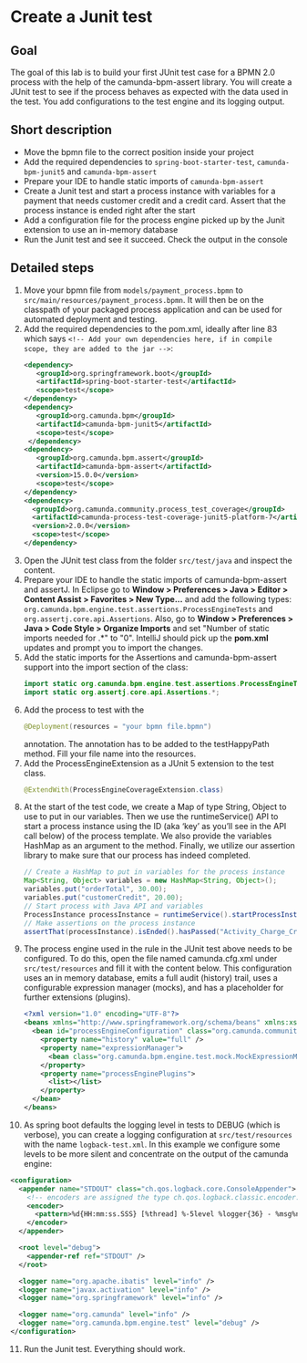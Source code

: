 # Create a Junit test

## Goal

The goal of this lab is to build your first JUnit test case for a BPMN 2.0 process with the help of the camunda-bpm-assert library. You will create a JUnit test to see if the process behaves as expected with the data used in the test. You add configurations to the test engine and its logging output.

## Short description

* Move the bpmn file to the correct position inside your project
* Add the required dependencies to `spring-boot-starter-test`, `camunda-bpm-junit5` and `camunda-bpm-assert`
* Prepare your IDE to handle static imports of `camunda-bpm-assert`
* Create a Junit test and start a process instance with variables for a payment that needs customer credit and a credit card. Assert that the process instance is ended right after the start
* Add a configuration file for the process engine picked up by the Junit extension to use an in-memory database
* Run the Junit test and see it succeed. Check the output in the console

## Detailed steps

1. Move your bpmn file from `models/payment_process.bpmn` to `src/main/resources/payment_process.bpmn`. It will then be on the classpath of your packaged process application and can be used for automated deployment and testing.
2. Add the required dependencies to the pom.xml, ideally after line 83 which says `<!-- Add your own dependencies here, if in compile scope, they are added to the jar -->`:
   ```xml
   <dependency>
      <groupId>org.springframework.boot</groupId>
      <artifactId>spring-boot-starter-test</artifactId>
      <scope>test</scope>
   </dependency>
   <dependency>
      <groupId>org.camunda.bpm</groupId>
      <artifactId>camunda-bpm-junit5</artifactId>
      <scope>test</scope>
    </dependency>
   <dependency>
      <groupId>org.camunda.bpm.assert</groupId>
      <artifactId>camunda-bpm-assert</artifactId>
      <version>15.0.0</version>
      <scope>test</scope>
   </dependency>
   <dependency>
     <groupId>org.camunda.community.process_test_coverage</groupId>
     <artifactId>camunda-process-test-coverage-junit5-platform-7</artifactId>
     <version>2.0.0</version>
     <scope>test</scope>
   </dependency>
   ```
3. Open the JUnit test class from the folder `src/test/java` and inspect the content.
4. Prepare your IDE to handle the static imports of camunda-bpm-assert and assertJ. In Eclipse go to **Window > Preferences > Java > Editor > Content Assist > Favorites > New Type...** and add the following types: `org.camunda.bpm.engine.test.assertions.ProcessEngineTests` and `org.assertj.core.api.Assertions`. Also, go to **Window > Preferences > Java > Code Style > Organize Imports** and set "Number of static imports needed for .\*" to "0". IntelliJ should pick up the **pom.xml** updates and prompt you to import the changes.
5. Add the static imports for the Assertions and camunda-bpm-assert support into the import section of the class:
   ```java
   import static org.camunda.bpm.engine.test.assertions.ProcessEngineTests.*;
   import static org.assertj.core.api.Assertions.*;
   ```
6. Add the process to test with the
   ```java
   @Deployment(resources = "your bpmn file.bpmn")
   ```
   annotation. The annotation has to be added to the testHappyPath method. Fill your file name into the resources.
7. Add the ProcessEngineExtension as a JUnit 5 extension to the test class.
   ```java
   @ExtendWith(ProcessEngineCoverageExtension.class)
   ```
8. At the start of the test code, we create a Map of type String, Object to use to put in our variables. Then we use the runtimeService() API to start a process instance using the ID (aka ‘key’ as you’ll see in the API call below) of the process template. We also provide the variables HashMap as an argument to the method. Finally, we utilize our assertion library to make sure that our process has indeed completed.
   ```java
   // Create a HashMap to put in variables for the process instance
   Map<String, Object> variables = new HashMap<String, Object>();
   variables.put("orderTotal", 30.00);
   variables.put("customerCredit", 20.00);
   // Start process with Java API and variables
   ProcessInstance processInstance = runtimeService().startProcessInstanceByKey("PaymentProcess", variables);
   // Make assertions on the process instance
   assertThat(processInstance).isEnded().hasPassed("Activity_Charge_Credit_Card");
   ```
9. The process engine used in the rule in the JUnit test above needs to be configured. To do this, open the file named camunda.cfg.xml under `src/test/resources` and fill it with the content below. This configuration uses an in memory database, emits a full audit (history) trail, uses a configurable expression manager (mocks), and has a placeholder for further extensions (plugins).
   ```xml
   <?xml version="1.0" encoding="UTF-8"?>
   <beans xmlns="http://www.springframework.org/schema/beans" xmlns:xsi="http://www.w3.org/2001/XMLSchema-instance" xsi:schemaLocation="http://www.springframework.org/schema/beans http://www.springframework.org/schema/beans/spring-beans.xsd">
     <bean id="processEngineConfiguration" class="org.camunda.community.process_test_coverage.engine.platform7.ProcessCoverageInMemProcessEngineConfiguration">
       <property name="history" value="full" />
       <property name="expressionManager">
         <bean class="org.camunda.bpm.engine.test.mock.MockExpressionManager"/>
       </property>
       <property name="processEnginePlugins">
         <list></list>
       </property>
     </bean>
   </beans>
   ```
10. As spring boot defaults the logging level in tests to DEBUG (which is verbose), you can create a logging configuration at `src/test/resources` with the name `logback-test.xml`. In this example we configure some levels to be more silent and concentrate on the output of the camunda engine:
   ```xml
   <configuration>
     <appender name="STDOUT" class="ch.qos.logback.core.ConsoleAppender">
       <!-- encoders are assigned the type ch.qos.logback.classic.encoder.PatternLayoutEncoder by default -->
       <encoder>
         <pattern>%d{HH:mm:ss.SSS} [%thread] %-5level %logger{36} - %msg%n</pattern>
       </encoder>
     </appender>

     <root level="debug">
       <appender-ref ref="STDOUT" />
     </root>

     <logger name="org.apache.ibatis" level="info" />
     <logger name="javax.activation" level="info" />
     <logger name="org.springframework" level="info" />

     <logger name="org.camunda" level="info" />
     <logger name="org.camunda.bpm.engine.test" level="debug" />
   </configuration>
   ```
11. Run the Junit test. Everything should work.
